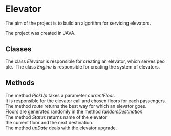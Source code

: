 # Elevator

The aim of the project is to build an algorithm for servicing elevators.
 
The project was created in JAVA. 

## Classes

The class *Elevator* is responsible for creating an elevator, which serves people. 
The class *Engine* is responsible for creating the system of elevators. 

## Methods
 
The method *PickUp* takes a parameter *currentFloor*. It is responsible for the elevator call and chosen floors for each passengers. The method *route* returns the best way for which an elevator goes.
Floors are generated randomly in the method *randomDestination*.
The method *Status* returns name of the elevator the current floor and the next destination. The method *upDate* deals with the elevator upgrade. 